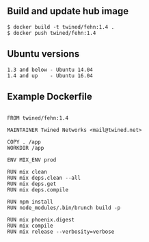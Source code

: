 ## Build and update hub image

```
$ docker build -t twined/fehn:1.4 .
$ docker push twined/fehn:1.4
```

## Ubuntu versions

```
1.3 and below - Ubuntu 14.04
1.4 and up    - Ubuntu 16.04
```

## Example Dockerfile

```

FROM twined/fehn:1.4

MAINTAINER Twined Networks <mail@twined.net>

COPY . /app
WORKDIR /app

ENV MIX_ENV prod

RUN mix clean
RUN mix deps.clean --all
RUN mix deps.get
RUN mix deps.compile

RUN npm install
RUN node_modules/.bin/brunch build -p

RUN mix phoenix.digest
RUN mix compile
RUN mix release --verbosity=verbose

```
